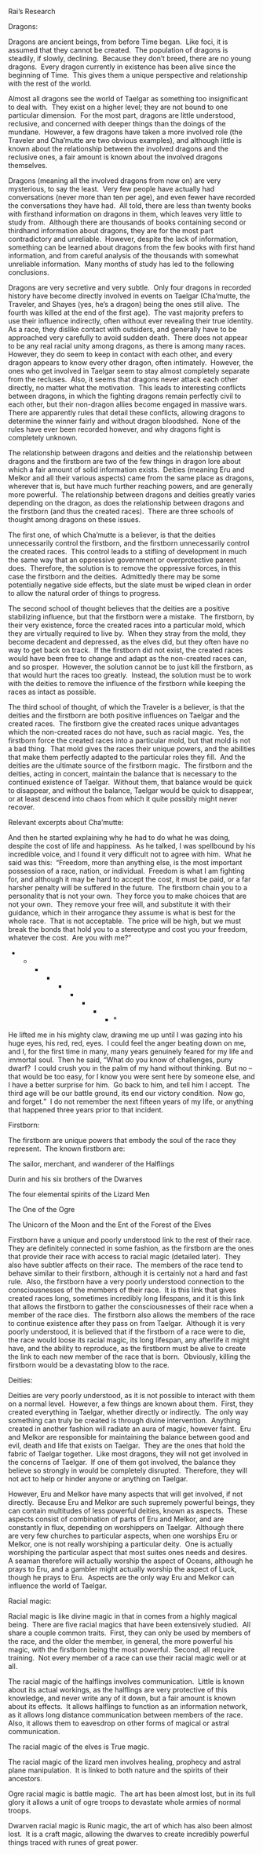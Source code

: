 Rai’s Research 

Dragons: 

Dragons are ancient beings, from before Time began.  Like foci, it is assumed that they cannot be created.  The population of dragons is steadily, if slowly, declining.  Because they don’t breed, there are no young dragons.  Every dragon currently in existence has been alive since the beginning of Time.  This gives them a unique perspective and relationship with the rest of the world.   

Almost all dragons see the world of Taelgar as something too insignificant to deal with.  They exist on a higher level; they are not bound to one particular dimension.  For the most part, dragons are little understood, reclusive, and concerned with deeper things than the doings of the mundane.  However, a few dragons have taken a more involved role (the Traveler and Cha’mutte are two obvious examples), and although little is known about the relationship between the involved dragons and the reclusive ones, a fair amount is known about the involved dragons themselves. 

Dragons (meaning all the involved dragons from now on) are very mysterious, to say the least.  Very few people have actually had conversations (never more than ten per age), and even fewer have recorded the conversations they have had.  All told, there are less than twenty books with firsthand information on dragons in them, which leaves very little to study from.  Although there are thousands of books containing second or thirdhand information about dragons, they are for the most part contradictory and unreliable.  However, despite the lack of information, something can be learned about dragons from the few books with first hand information, and from careful analysis of the thousands with somewhat unreliable information.  Many months of study has led to the following conclusions. 

Dragons are very secretive and very subtle.  Only four dragons in recorded history have become directly involved in events on Taelgar (Cha’mutte, the Traveler, and Shayes (yes, he’s a dragon) being the ones still alive.  The fourth was killed at the end of the first age).  The vast majority prefers to use their influence indirectly, often without ever revealing their true identity.  As a race, they dislike contact with outsiders, and generally have to be approached very carefully to avoid sudden death.  There does not appear to be any real racial unity among dragons, as there is among many races.  However, they do seem to keep in contact with each other, and every dragon appears to know every other dragon, often intimately.  However, the ones who get involved in Taelgar seem to stay almost completely separate from the recluses.  Also, it seems that dragons never attack each other directly, no matter what the motivation.  This leads to interesting conflicts between dragons, in which the fighting dragons remain perfectly civil to each other, but their non-dragon allies become engaged in massive wars.  There are apparently rules that detail these conflicts, allowing dragons to determine the winner fairly and without dragon bloodshed.  None of the rules have ever been recorded however, and why dragons fight is completely unknown.   

The relationship between dragons and deities and the relationship between dragons and the firstborn are two of the few things in dragon lore about which a fair amount of solid information exists.  Deities (meaning Eru and Melkor and all their various aspects) came from the same place as dragons, wherever that is, but have much further reaching powers, and are generally more powerful.  The relationship between dragons and deities greatly varies depending on the dragon, as does the relationship between dragons and the firstborn (and thus the created races).  There are three schools of thought among dragons on these issues.   

The first one, of which Cha’mutte is a believer, is that the deities unnecessarily control the firstborn, and the firstborn unnecessarily control the created races.  This control leads to a stifling of development in much the same way that an oppressive government or overprotective parent does.  Therefore, the solution is to remove the oppressive forces, in this case the firstborn and the deities.  Admittedly there may be some potentially negative side effects, but the slate must be wiped clean in order to allow the natural order of things to progress. 

The second school of thought believes that the deities are a positive stabilizing influence, but that the firstborn were a mistake.  The firstborn, by their very existence, force the created races into a particular mold, which they are virtually required to live by.  When they stray from the mold, they become decadent and depressed, as the elves did, but they often have no way to get back on track.  If the firstborn did not exist, the created races would have been free to change and adapt as the non-created races can, and so prosper.  However, the solution cannot be to just kill the firstborn, as that would hurt the races too greatly.  Instead, the solution must be to work with the deities to remove the influence of the firstborn while keeping the races as intact as possible.   

The third school of thought, of which the Traveler is a believer, is that the deities and the firstborn are both positive influences on Taelgar and the created races.  The firstborn give the created races unique advantages which the non-created races do not have, such as racial magic.  Yes, the firstborn force the created races into a particular mold, but that mold is not a bad thing.  That mold gives the races their unique powers, and the abilities that make them perfectly adapted to the particular roles they fill.  And the deities are the ultimate source of the firstborn magic.  The firstborn and the deities, acting in concert, maintain the balance that is necessary to the continued existence of Taelgar.  Without them, that balance would be quick to disappear, and without the balance, Taelgar would be quick to disappear, or at least descend into chaos from which it quite possibly might never recover.  

Relevant excerpts about Cha’mutte: 

And then he started explaining why he had to do what he was doing, despite the cost of life and happiness.  As he talked, I was spellbound by his incredible voice, and I found it very difficult not to agree with him.  What he said was this:  “Freedom, more than anything else, is the most important possession of a race, nation, or individual.  Freedom is what I am fighting for, and although it may be hard to accept the cost, it must be paid, or a far harsher penalty will be suffered in the future.  The firstborn chain you to a personality that is not your own.  They force you to make choices that are not your own.  They remove your free will, and substitute it with their guidance, which in their arrogance they assume is what is best for the whole race.  That is not acceptable.  The price will be high, but we must break the bonds that hold you to a stereotype and cost you your freedom, whatever the cost.  Are you with me?” 

* * * * * * * * * * 

He lifted me in his mighty claw, drawing me up until I was gazing into his huge eyes, his red, red, eyes.  I could feel the anger beating down on me, and I, for the first time in many, many years genuinely feared for my life and immortal soul.  Then he said, “What do you know of challenges, puny dwarf?  I could crush you in the palm of my hand without thinking.  But no – that would be too easy, for I know you were sent here by someone else, and I have a better surprise for him.  Go back to him, and tell him I accept.  The third age will be our battle ground, its end our victory condition.  Now go, and forget.”  I do not remember the next fifteen years of my life, or anything that happened three years prior to that incident.   

Firstborn: 

The firstborn are unique powers that embody the soul of the race they represent.  The known firstborn are: 

The sailor, merchant, and wanderer of the Halflings 

Durin and his six brothers of the Dwarves 

The four elemental spirits of the Lizard Men 

The One of the Ogre 

The Unicorn of the Moon and the Ent of the Forest of the Elves 

Firstborn have a unique and poorly understood link to the rest of their race.  They are definitely connected in some fashion, as the firstborn are the ones that provide their race with access to racial magic (detailed later).  They also have subtler affects on their race.  The members of the race tend to behave similar to their firstborn, although it is certainly not a hard and fast rule.  Also, the firstborn have a very poorly understood connection to the consciousnesses of the members of their race.  It is this link that gives created races long, sometimes incredibly long lifespans, and it is this link that allows the firstborn to gather the consciousnesses of their race when a member of the race dies.  The firstborn also allows the members of the race to continue existence after they pass on from Taelgar.  Although it is very poorly understood, it is believed that if the firstborn of a race were to die, the race would loose its racial magic, its long lifespan, any afterlife it might have, and the ability to reproduce, as the firstborn must be alive to create the link to each new member of the race that is born.  Obviously, killing the firstborn would be a devastating blow to the race.   

Deities: 

Deities are very poorly understood, as it is not possible to interact with them on a normal level.  However, a few things are known about them.  First, they created everything in Taelgar, whether directly or indirectly.  The only way something can truly be created is through divine intervention.  Anything created in another fashion will radiate an aura of magic, however faint.  Eru and Melkor are responsible for maintaining the balance between good and evil, death and life that exists on Taelgar.  They are the ones that hold the fabric of Taelgar together.  Like most dragons, they will not get involved in the concerns of Taelgar.  If one of them got involved, the balance they believe so strongly in would be completely disrupted.  Therefore, they will not act to help or hinder anyone or anything on Taelgar.   

However, Eru and Melkor have many aspects that will get involved, if not directly.  Because Eru and Melkor are such supremely powerful beings, they can contain multitudes of less powerful deities, known as aspects.  These aspects consist of combination of parts of Eru and Melkor, and are constantly in flux, depending on worshippers on Taelgar.  Although there are very few churches to particular aspects, when one worships Eru or Melkor, one is not really worshiping a particular deity.  One is actually worshiping the particular aspect that most suites ones needs and desires.  A seaman therefore will actually worship the aspect of Oceans, although he prays to Eru, and a gambler might actually worship the aspect of Luck, though he prays to Eru.  Aspects are the only way Eru and Melkor can influence the world of Taelgar. 

Racial magic: 

Racial magic is like divine magic in that in comes from a highly magical being.  There are five racial magics that have been extensively studied.  All share a couple common traits.  First, they can only be used by members of the race, and the older the member, in general, the more powerful his magic, with the firstborn being the most powerful.  Second, all require training.  Not every member of a race can use their racial magic well or at all. 

The racial magic of the halflings involves communication.  Little is known about its actual workings, as the halflings are very protective of this knowledge, and never write any of it down, but a fair amount is known about its effects.  It allows halflings to function as an information network, as it allows long distance communication between members of the race.  Also, it allows them to eavesdrop on other forms of magical or astral communication.   

The racial magic of the elves is True magic. 

The racial magic of the lizard men involves healing, prophecy and astral plane manipulation.  It is linked to both nature and the spirits of their ancestors. 

Ogre racial magic is battle magic.  The art has been almost lost, but in its full glory it allows a unit of ogre troops to devastate whole armies of normal troops. 

Dwarven racial magic is Runic magic, the art of which has also been almost lost.  It is a craft magic, allowing the dwarves to create incredibly powerful things traced with runes of great power.